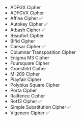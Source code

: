 - ADFGX Cipher
- ADFGVX Cipher
- Affine Cipher ✅
- Autokey Cipher ✅
- Atbash Cipher ✅
- Beaufort Cipher
- Bifid Cipher
- Caesar Cipher ✅
- Columnar Transposition Cipher
- Enigma M3 Cipher
- Foursquare Cipher
- Gronsfeld Cipher
- M-209 Cipher
- Playfair Cipher
- Polybius Square Cipher
- Porta Cipher
- Railfence Cipher
- Rot13 Cipher ✅
- Simple Substitution Cipher ✅
- Vigenere Cipher ✅
